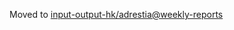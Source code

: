 Moved to [input-output-hk/adrestia@weekly-reports](https://github.com/input-output-hk/adrestia/tree/weekly-reports/2019-07-26)

